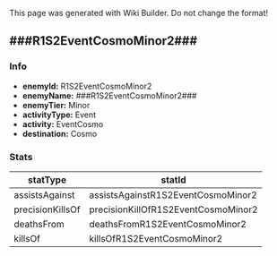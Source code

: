 <span class="wiki-builder">This page was generated with Wiki Builder. Do not change the format!</span>

## ###R1S2EventCosmoMinor2###
### Info
* **enemyId:** R1S2EventCosmoMinor2
* **enemyName:** ###R1S2EventCosmoMinor2###
* **enemyTier:** Minor
* **activityType:** Event
* **activity:** EventCosmo
* **destination:** Cosmo

### Stats
statType | statId
-------- | ------
assistsAgainst | assistsAgainstR1S2EventCosmoMinor2
precisionKillsOf | precisionKillOfR1S2EventCosmoMinor2
deathsFrom | deathsFromR1S2EventCosmoMinor2
killsOf | killsOfR1S2EventCosmoMinor2

